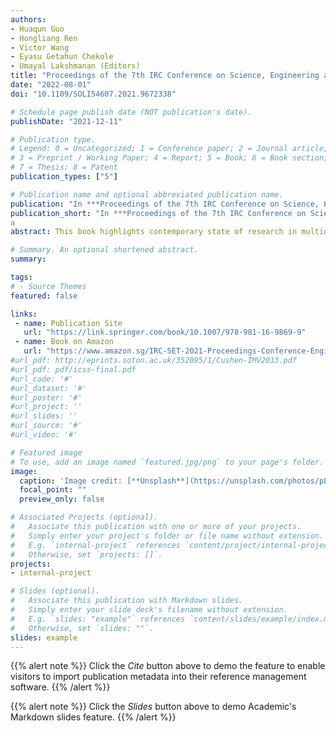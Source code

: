 ```yaml
---
authors:
- Huaqun Guo
- Hongliang Ren
- Victor Wang
- Eyasu Getahun Chekole
- Umayal Lakshmanan (Editors)
title: "Proceedings of the 7th IRC Conference on Science, Engineering and Technology (IRC-SET'21)"
date: "2022-08-01"
doi: "10.1109/SOLI54607.2021.9672338"

# Schedule page publish date (NOT publication's date).
publishDate: "2021-12-11"

# Publication type.
# Legend: 0 = Uncategorized; 1 = Conference paper; 2 = Journal article;
# 3 = Preprint / Working Paper; 4 = Report; 5 = Book; 6 = Book section;
# 7 = Thesis; 8 = Patent
publication_types: ["5"]

# Publication name and optional abbreviated publication name.
publication: "In ***Proceedings of the 7th IRC Conference on Science, Engineering and Technology (IRC-SET'21)***, Springer"
publication_short: "In ***Proceedings of the 7th IRC Conference on Science, Engineering and Technology (IRC-SET'21)***, Springer"
a
abstract: This book highlights contemporary state of research in multidisciplinary areas in computer science, computer engineering, chemical engineering, mechanical engineering, physics, biomedical sciences, life sciences, medicine, and health care. The accepted submissions to the 7th IRC Conference on Science, Engineering and Technology (IRC-SET 2021) that were presented on August 7, 2021, are published in this conference proceedings. The papers presented here were shortlisted after extensive rounds of rigorous reviews by a panel of esteemed individuals who are pioneers and experts in their respective domains.

# Summary. An optional shortened abstract.
summary: 

tags:
# - Source Themes
featured: false

links:
 - name: Publication Site
   url: "https://link.springer.com/book/10.1007/978-981-16-9869-9"
 - name: Book on Amazon
   url: "https://www.amazon.sg/IRC-SET-2021-Proceedings-Conference-Engineering/dp/9811698686/ref=asc_df_9811698686/?tag=googleshoppin-22&linkCode=df0&hvadid=606222621324&hvpos=&hvnetw=g&hvrand=9947739104393342042&hvpone=&hvptwo=&hvqmt=&hvdev=c&hvdvcmdl=&hvlocint=&hvlocphy=9062548&hvtargid=pla-1714038169144&psc=1"
#url_pdf: http://eprints.soton.ac.uk/352095/1/Cushen-IMV2013.pdf
#url_pdf: pdf/icss-final.pdf
#url_code: '#'
#url_dataset: '#'
#url_poster: '#'
#url_project: ''
#url_slides: ''
#url_source: '#'
#url_video: '#'

# Featured image
# To use, add an image named `featured.jpg/png` to your page's folder. 
image:
  caption: 'Image credit: [**Unsplash**](https://unsplash.com/photos/pLCdAaMFLTE)'
  focal_point: ""
  preview_only: false

# Associated Projects (optional).
#   Associate this publication with one or more of your projects.
#   Simply enter your project's folder or file name without extension.
#   E.g. `internal-project` references `content/project/internal-project/index.md`.
#   Otherwise, set `projects: []`.
projects:
- internal-project

# Slides (optional).
#   Associate this publication with Markdown slides.
#   Simply enter your slide deck's filename without extension.
#   E.g. `slides: "example"` references `content/slides/example/index.md`.
#   Otherwise, set `slides: ""`.
slides: example
---
```


{{% alert note %}}
Click the *Cite* button above to demo the feature to enable visitors to import publication metadata into their reference management software.
{{% /alert %}}

{{% alert note %}}
Click the *Slides* button above to demo Academic's Markdown slides feature.
{{% /alert %}}

